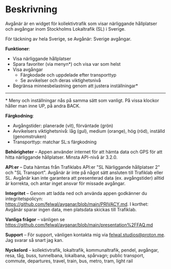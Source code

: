 # Beskrivning

Avgånär är en widget för kollektivtrafik som visar närliggande hållplatser och avgångar inom Stockholms Lokaltrafik (SL) i Sverige.

För täckning av hela Sverige, se Avgånär: Sverige avgångar.

**Funktioner**:

- Visa närliggande hållplatser
- Spara favoriter (via menyn*) och visa var som helst
- Visa avgångar
  - Färgkodade och uppdelade efter transporttyp
  - Se avvikelser och deras viktighetsnivå
- Begränsa minnesbelastning genom att justera inställningar*

***

\* Meny och inställningar nås på samma sätt som vanligt. På vissa klockor håller man inne UP, på andra BACK.

**Färgkodning**:

- Avgångstider: planerade (vit), förväntade (grön)
- Avvikelsers viktighetsnivå: låg (gul), medium (orange), hög (röd), inställd (genomstruken)
- Transporttyp: matchar SL:s färgkodning

**Behörigheter** – Appen använder internet för att hämta data och GPS för att hitta närliggande hållplatser. Minsta API-nivå är 3.2.0.

**API:er** – Data hämtas från Trafiklabs API:er "SL Närliggande hållplatser 2" och "SL Transport". Avgånär är inte på något sätt ansluten till Trafiklab eller SL. Avgånär kan inte garantera att presenterad data (ex. avgångstider) alltid är korrekta, och antar inget ansvar för missade avgångar.

**Integritet** – Genom att ladda ned och använda appen godkänner du integritetspolicyn: https://github.com/felwal/avganar/blob/main/PRIVACY.md. I korthet: Avgånär sparar ingen data, men platsdata skickas till Trafiklab.

**Vanliga frågor** – vänligen se https://github.com/felwal/avganar/blob/main/presentation%2FFAQ.md

**Support** – För support, vänligen kontakta mig via felwal.studios@proton.me. Jag svarar så snart jag kan.

**Nyckelord** – kollektivtrafik, lokaltrafik, kommunaltrafik, pendel, avgångar, resa, tåg, buss, tunnelbana, lokalbana, spårvagn; public transport, commute, departures, travel, train, bus, metro, tram, light rail

